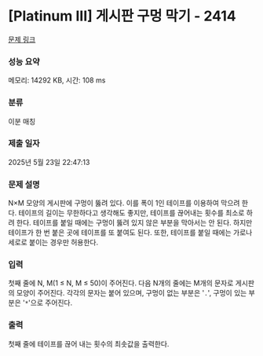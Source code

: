 # [Platinum III] 게시판 구멍 막기 - 2414 

[문제 링크](https://www.acmicpc.net/problem/2414) 

### 성능 요약

메모리: 14292 KB, 시간: 108 ms

### 분류

이분 매칭

### 제출 일자

2025년 5월 23일 22:47:13

### 문제 설명

<p>N×M 모양의 게시판에 구멍이 뚫려 있다. 이를 폭이 1인 테이프를 이용하여 막으려 한다. 테이프의 길이는 무한하다고 생각해도 좋지만, 테이프를 끊어내는 횟수를 최소로 하려 한다. 테이프를 붙일 때에는 구멍이 뚫려 있지 않은 부분을 막아서는 안 된다. 하지만 테이프가 한 번 붙은 곳에 테이프를 또 붙여도 된다. 또한, 테이프를 붙일 때에는 가로나 세로로 붙이는 경우만 허용한다.</p>

### 입력 

 <p>첫째 줄에 N, M(1 ≤ N, M ≤ 50)이 주어진다. 다음 N개의 줄에는 M개의 문자로 게시판의 모양이 주어진다. 각각의 문자는 붙어 있으며, 구멍이 없는 부분은 '<code>.</code>', 구멍이 있는 부분은 '<code>*</code>'으로 주어진다.</p>

### 출력 

 <p>첫째 줄에 테이프를 끊어 내는 횟수의 최솟값을 출력한다.</p>


